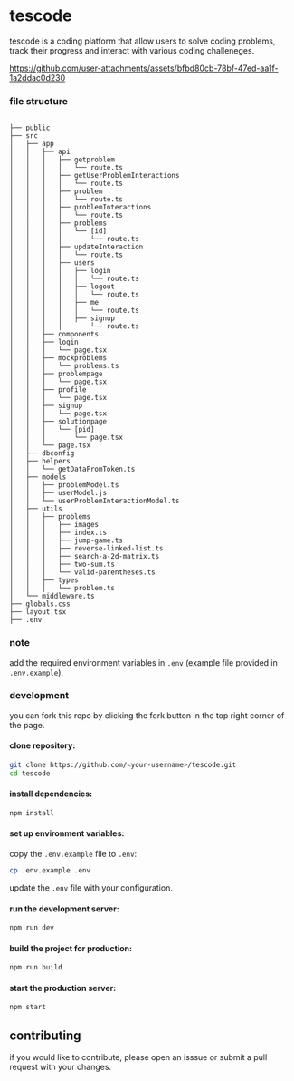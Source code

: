 # tescode

tescode is a coding platform that allow users to solve coding problems, track their progress and interact with various coding challeneges.

https://github.com/user-attachments/assets/bfbd80cb-78bf-47ed-aa1f-1a2ddac0d230


### file structure


```

├── public
├── src
│   ├── app
│   │   ├── api
│   │   │   ├── getproblem
│   │   │   │   └── route.ts
│   │   │   ├── getUserProblemInteractions
│   │   │   │   └── route.ts
│   │   │   ├── problem
│   │   │   │   └── route.ts
│   │   │   ├── problemInteractions
│   │   │   │   └── route.ts
│   │   │   ├── problems
│   │   │   │   └── [id]
│   │   │   │       └── route.ts
│   │   │   ├── updateInteraction
│   │   │   │   └── route.ts
│   │   │   ├── users
│   │   │   │   ├── login
│   │   │   │   │   └── route.ts
│   │   │   │   ├── logout
│   │   │   │   │   └── route.ts
│   │   │   │   ├── me
│   │   │   │   │   └── route.ts
│   │   │   │   ├── signup
│   │   │   │       └── route.ts
│   │   ├── components
│   │   ├── login
│   │   │   └── page.tsx
│   │   ├── mockproblems
│   │   │   └── problems.ts
│   │   ├── problempage
│   │   │   └── page.tsx
│   │   ├── profile
│   │   │   └── page.tsx
│   │   ├── signup
│   │   │   └── page.tsx
│   │   ├── solutionpage
│   │   │   └── [pid]
│   │   │       └── page.tsx
│   │   └── page.tsx
│   ├── dbconfig
│   ├── helpers
│   │   └── getDataFromToken.ts
│   ├── models
│   │   ├── problemModel.ts
│   │   ├── userModel.js
│   │   └── userProblemInteractionModel.ts
│   ├── utils
│   │   ├── problems
│   │   │   ├── images
│   │   │   ├── index.ts
│   │   │   ├── jump-game.ts
│   │   │   ├── reverse-linked-list.ts
│   │   │   ├── search-a-2d-matrix.ts
│   │   │   ├── two-sum.ts
│   │   │   └── valid-parentheses.ts
│   │   ├── types
│   │   │   └── problem.ts
│   └── middleware.ts
├── globals.css
├── layout.tsx
├── .env

```

### note

add the required environment variables in `.env` (example file provided in `.env.example`).

### development 

you can fork this repo by clicking the fork button in the top right corner of the page.

#### clone repository:

```bash
git clone https://github.com/<your-username>/tescode.git
cd tescode
```

#### install dependencies:

```bash
npm install
```

#### set up environment variables:

copy the `.env.example` file to `.env`:

```bash
cp .env.example .env
```

update the `.env` file with your configuration.

#### run the development server:

```bash
npm run dev
```

#### build the project for production:

```bash
npm run build
```

#### start the production server:

```bash
npm start
```

## contributing

if you would like to contribute, please open an isssue or submit a pull request with your changes.











